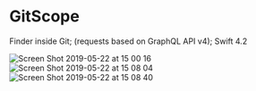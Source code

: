 # GitScope
Finder inside Git;  (requests based on GraphQL API v4); Swift 4.2

![Screen Shot 2019-05-22 at 15 00 16](https://user-images.githubusercontent.com/29354959/58174039-9dc6a480-7ca5-11e9-8a1d-146b7bc44c96.png)
![Screen Shot 2019-05-22 at 15 08 04](https://user-images.githubusercontent.com/29354959/58174041-9e5f3b00-7ca5-11e9-8dc5-4e378cf2c77b.png)
![Screen Shot 2019-05-22 at 15 08 40](https://user-images.githubusercontent.com/29354959/58174042-9e5f3b00-7ca5-11e9-97d8-2625b2f75ae8.png)
